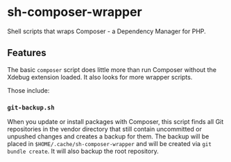 # sh-composer-wrapper

Shell scripts that wraps Composer - a Dependency Manager for PHP.

## Features

The basic `composer` script does little more than run Composer without
the Xdebug extension loaded. It also looks for more wrapper scripts.

Those include:

### `git-backup.sh`

When you update or install packages with Composer, this script finds
all Git repositories in the vendor directory that still contain
uncommitted or unpushed changes and creates a backup for them. The backup
will be placed in `$HOME/.cache/sh-composer-wrapper` and will be created
via `git bundle create`. It will also backup the root repository.
